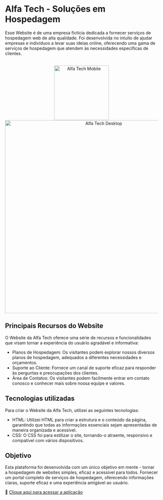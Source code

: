 # Alfa Tech - Soluções em Hospedagem

<p>Esse Website é de uma empresa fictícia dedicada a fornecer serviços de hospedagem web de alta qualidade. 
Foi desenvolvida no intuito de ajudar empresas e indivíduos a levar suas ideias online, oferecendo uma gama de serviços de hospedagem que atendem às necessidades específicas de clientes.</p>
<br>

<div align=center>  
    <img width=180px heigth=auto src="https://github.com/ericleirosario/alfa-tech/blob/main/assets/mobile-alfa-tech.gif?raw=true" alt="Alfa Tech Mobile"/>
    <img width=635px heigth=auto src="https://github.com/ericleirosario/alfa-tech/blob/main/assets/desktop-alfa-tech.gif?raw=true" alt="Alfa Tech Desktop"/>  
</div>

## Principais Recursos do Website
<p>O Website da Alfa Tech oferece uma série de recursos e funcionalidades que visam tornar a experiência do usuário agradável e informativa:</p>

- Planos de Hospedagem: Os visitantes podem explorar nossos diversos planos de hospedagem, adequados a diferentes necessidades e orçamentos.
- Suporte ao Cliente: Fornece um canal de suporte eficaz para responder às perguntas e preocupações dos clientes.
- Área de Contatos: Os visitantes podem facilmente entrar em contato conosco e conhecer mais sobre nossa equipe e valores.

## Tecnologias utilizadas
<p>Para criar o Website da Alfa Tech, utilizei as seguintes tecnologias:</p>

- HTML: Utilizei HTML para criar a estrutura e o conteúdo da página, garantindo que todas as informações essenciais sejam apresentadas de maneira organizada e acessível.
- CSS: O CSS foi para estilizar o site, tornando-o atraente, responsivo e compatível com vários dispositivos.

## Objetivo
<p>Esta plataforma foi desenvolvida com um único objetivo em mente - tornar a hospedagem de websites simples, eficaz e acessível para todos. 
  Fornecer um portal completo de serviços de hospedagem, oferecendo informações claras, suporte eficaz e uma experiência amigável ao usuário.</p>

🔗 [Clique aqui para acessar a aplicação](https://ericleirosario.github.io/alfa-tech/)
